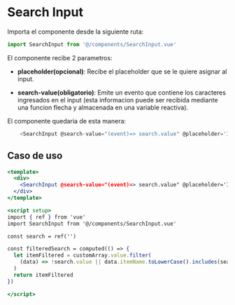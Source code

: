 # Search Input

Importa el componente desde la siguiente ruta:
```jsx
import SearchInput from '@/components/SearchInput.vue'
```

El componente recibe 2 parametros: 

* **placeholder(opcional)**: Recibe el placeholder que se le quiere asignar al input.

* **search-value(obligatorio)**: Emite un evento que contiene los caracteres ingresados en el input (esta informacion puede ser recibida mediante una funcion flecha y almacenada en una variable reactiva).



El componente quedaria de esta manera:
```js
    <SearchInput @search-value="(event)=> search.value" @placeholder='Ingresa los datos a buscar' />
```

## Caso de uso

```jsx title="Search Input"
<template>
  <div>
    <SearchInput @search-value="(event)=> search.value" @placeholder='Ingresa los datos a buscar' />
  </div>
</template>

<script setup>
import { ref } from 'vue'
import SearchInput from '@/components/SearchInput.vue'

const search = ref('')

const filteredSearch = computed(() => {
  let itemFiltered = customArray.value.filter(
    (data) => !search.value || data.itemName.toLowerCase().includes(search.value.toLowerCase())
  )
  return itemFiltered
})

</script>


```
